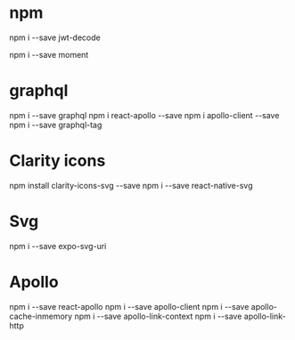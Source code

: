 # npm
npm i --save jwt-decode

npm i --save moment

# graphql
npm i --save graphql
npm i react-apollo --save
npm i apollo-client --save
npm i --save graphql-tag

# Clarity icons
npm install clarity-icons-svg --save
npm i --save react-native-svg

# Svg
npm i --save expo-svg-uri

# Apollo
npm i --save react-apollo
npm i --save apollo-client
npm i --save apollo-cache-inmemory
npm i --save apollo-link-context
npm i --save apollo-link-http